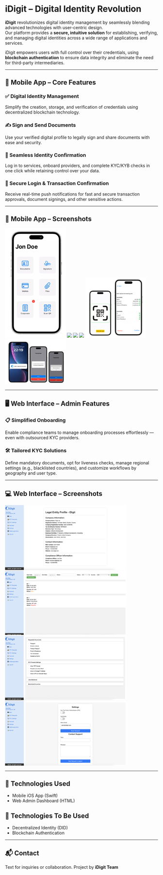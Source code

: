# iDigit – Digital Identity Revolution

**iDigit** revolutionizes digital identity management by seamlessly blending advanced technologies with user-centric design.  
Our platform provides a **secure, intuitive solution** for establishing, verifying, and managing digital identities across a wide range of applications and services.

iDigit empowers users with full control over their credentials, using **blockchain authentication** to ensure data integrity and eliminate the need for third-party intermediaries.

---

## 🚀 Mobile App – Core Features

### ✅ Digital Identity Management
Simplify the creation, storage, and verification of credentials using decentralized blockchain technology.

### ✍️ Sign and Send Documents
Use your verified digital profile to legally sign and share documents with ease and security.

### 🔐 Seamless Identity Confirmation
Log in to services, onboard providers, and complete KYC/KYB checks in one click while retaining control over your data.

### 📲 Secure Login & Transaction Confirmation
Receive real-time push notifications for fast and secure transaction approvals, document signings, and other sensitive actions.

---

## 📱 Mobile App – Screenshots

<p float="left">
  <img src="Screenshots/MobileApp_1.png" width="200" />
  <img src="Screenshots/MobileApp_2.png" width="200" />
  <img src="Screenshots/MobileApp_3.png" width="200" />
  <img src="Screenshots/MobileApp_4.png" width="200" />
  <img src="Screenshots/MobileApp_5.png" width="200" />
  <img src="Screenshots/MobileApp_6.png" width="200" />
</p>

---

## 🖥 Web Interface – Admin Features

### 📋 Simplified Onboarding
Enable compliance teams to manage onboarding processes effortlessly — even with outsourced KYC providers.

### 🛠 Tailored KYC Solutions
Define mandatory documents, opt for liveness checks, manage regional settings (e.g., blacklisted countries), and customize workflows by geography and user type.

---

## 💻 Web Interface – Screenshots

<p float="left">
  <img src="Screenshots/WebApp_1.png" width="400" />
  <img src="Screenshots/WebApp_2.png" width="400" />
  <img src="Screenshots/WebApp_3.png" width="400" />
  <img src="Screenshots/WebApp_4.png" width="400" />
</p>

---

## 📎 Technologies Used
- Mobile iOS App (Swift)
- Web Admin Dashboard (HTML)
## 📎 Technologies To Be Used
- Decentralized Identity (DID)
- Blockchain Authentication


---

## 📬 Contact

Text for inquiries or collaboration.
Project by **iDigit Team**

